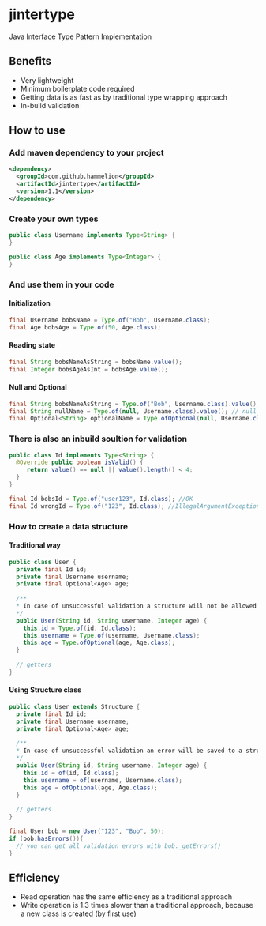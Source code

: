 # jintertype
Java Interface Type Pattern Implementation

## Benefits
* Very lightweight
* Minimum boilerplate code required
* Getting data is as fast as by traditional type wrapping approach
* In-build validation

## How to use
### Add maven dependency to your project

```xml
<dependency>
  <groupId>com.github.hammelion</groupId>
  <artifactId>jintertype</artifactId>
  <version>1.1</version>
</dependency>
```

### Create your own types

```java
public class Username implements Type<String> {
}
```

```java
public class Age implements Type<Integer> {
}
```

### And use them in your code
#### Initialization

```java
final Username bobsName = Type.of("Bob", Username.class);
final Age bobsAge = Type.of(50, Age.class);
```

#### Reading state

```java
final String bobsNameAsString = bobsName.value();
final Integer bobsAgeAsInt = bobsAge.value();
```

#### Null and Optional

```java
final String bobsNameAsString = Type.of("Bob", Username.class).value(); // Bob
final String nullName = Type.of(null, Username.class).value(); // null
final Optional<String> optionalName = Type.ofOptional(null, Username.class).value(); // Optional.empty()
```

### There is also an inbuild soultion for validation

```java
public class Id implements Type<String> {
  @Override public boolean isValid() {
     return value() == null || value().length() < 4;
  }
}
```

```java
final Id bobsId = Type.of("user123", Id.class); //OK
final Id wrongId = Type.of("123", Id.class); //IllegalArgumentException
```

### How to create a data structure
#### Traditional way

```java
public class User {
  private final Id id;
  private final Username username;
  private final Optional<Age> age;
  
  /**
  * In case of unsuccessful validation a structure will not be allowed to be created
  */
  public User(String id, String username, Integer age) {
    this.id = Type.of(id, Id.class);
    this.username = Type.of(username, Username.class);
    this.age = Type.ofOptional(age, Age.class);
  }
  
  // getters
}
```

#### Using Structure class

```java
public class User extends Structure {
  private final Id id;
  private final Username username;
  private final Optional<Age> age;
  
  /**
  * In case of unsuccessful validation an error will be saved to a structure
  */
  public User(String id, String username, Integer age) {
    this.id = of(id, Id.class);
    this.username = of(username, Username.class);
    this.age = ofOptional(age, Age.class);
  }
  
  // getters
}
```

```java
final User bob = new User("123", "Bob", 50);
if (bob.hasErrors()){
  // you can get all validation errors with bob._getErrors()
}
```

## Efficiency

* Read operation has the same efficiency as a traditional approach
* Write operation is 1.3 times slower than a traditional approach, because a new class is created (by first use)


